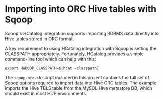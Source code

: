 Importing into ORC Hive tables with Sqoop
============================================

Sqoop's HCatalog integration supports importing RDBMS data directly into Hive tables stored in ORC format. 

A key requirement to using HCatalog integration with Sqoop is setting the CLASSPATH appropriately. Fortunately, HCatalog provides a simple command-line tool which can help with this:

```
export HADOOP_CLASSPATH=$(hcat -classpath)
```

The `sqoop-orc.sh` script included in this project contains the full set of Sqoop options required to import data into Hive ORC tables. The example imports the Hive TBLS table from the MySQL Hive metastore DB, which should exist in most HDP environments.
